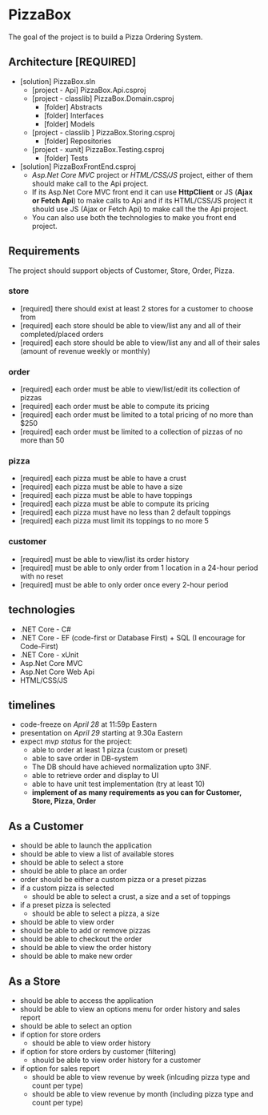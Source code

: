 ﻿# PizzaBox

The goal of the project is to build a Pizza Ordering System.

## Architecture [REQUIRED]

+ [solution] PizzaBox.sln
  + [project - Api] PizzaBox.Api.csproj
  + [project - classlib] PizzaBox.Domain.csproj
    + [folder] Abstracts
    + [folder] Interfaces
    + [folder] Models
  + [project - classlib ] PizzaBox.Storing.csproj
    + [folder] Repositories
  + [project - xunit] PizzaBox.Testing.csproj
    + [folder] Tests
+ [solution] PizzaBoxFrontEnd.csproj
    + *Asp.Net Core MVC* project or *HTML/CSS/JS* project, either of them should make call to the Api project.
    + If its Asp.Net Core MVC front end it can use **HttpClient** or JS (**Ajax or Fetch Api**) to make calls to Api and if its HTML/CSS/JS project it should use JS (Ajax or Fetch Api) to make call the the Api project.
    + You can also use both the technologies to make you front end project.

## Requirements

The project should support objects of Customer, Store, Order, Pizza.

### store

+ [required] there should exist at least 2 stores for a customer to choose from
+ [required] each store should be able to view/list any and all of their completed/placed orders
+ [required] each store should be able to view/list any and all of their sales (amount of revenue weekly or monthly)

### order

+ [required] each order must be able to view/list/edit its collection of pizzas
+ [required] each order must be able to compute its pricing
+ [required] each order must be limited to a total pricing of no more than $250
+ [required] each order must be limited to a collection of pizzas of no more than 50

### pizza

+ [required] each pizza must be able to have a crust
+ [required] each pizza must be able to have a size
+ [required] each pizza must be able to have toppings
+ [required] each pizza must be able to compute its pricing
+ [required] each pizza must have no less than 2 default toppings
+ [required] each pizza must limit its toppings to no more 5

### customer

+ [required] must be able to view/list its order history
+ [required] must be able to only order from 1 location in a 24-hour period with no reset
+ [required] must be able to only order once every 2-hour period

## technologies

+ .NET Core - C#
+ .NET Core - EF (code-first or Database First) + SQL (I encourage for Code-First)
+ .NET Core - xUnit
+ Asp.Net Core MVC
+ Asp.Net Core Web Api
+ HTML/CSS/JS

## timelines

+ code-freeze on _April 28_ at 11:59p Eastern
+ presentation on _April 29_ starting at 9.30a Eastern
+ expect _mvp status_ for the project:
  - able to order at least 1 pizza (custom or preset)
  - able to save order in DB-system
  - The DB should have achieved normalization upto 3NF.
  - able to retrieve order and display to UI
  - able to have unit test implementation (try at least 10)
  - __implement of as many requirements as you can for Customer, Store, Pizza, Order__

## As a Customer

+ should be able to launch the application
+ should be able to view a list of available stores
+ should be able to select a store
+ should be able to place an order
+ order should be either a custom pizza or a preset pizzas
+ if a custom pizza is selected
  + should be able to select a crust, a size and a set of toppings
+ if a preset pizza is selected
  + should be able to select a pizza, a size 
+ should be able to view order
+ should be able to add or remove pizzas
+ should be able to checkout the order
+ should be able to view the order history
+ should be able to make new order

## As a Store

+ should be able to access the application
+ should be able to view an options menu for order history and sales report
+ should be able to select an option
+ if option for store orders
  + should be able to view order history
+ if option for store orders by customer (filtering)
  + should be able to view order history for a customer
+ if option for sales report
  + should be able to view revenue by week (inlcuding pizza type and count per type)
  + should be able to view revenue by month (including pizza type and count per type)